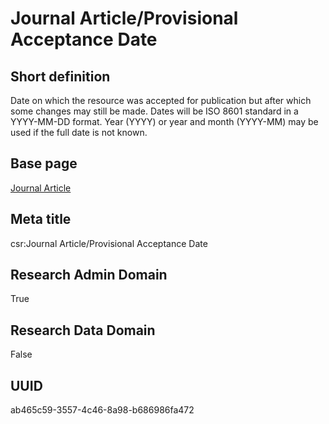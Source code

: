 # Journal Article/Provisional Acceptance Date
## Short definition
Date on which the resource was accepted for publication but after which some changes may still be made. Dates will be ISO 8601 standard in a YYYY-MM-DD format. Year (YYYY) or year and month (YYYY-MM) may be used if the full date is not known.
## Base page
[Journal Article](https://github.com/EuroCRIS/CASRAI-Dictionairies/blob/main/Objects/Journal%20Article.md)
## Meta title
csr:Journal Article/Provisional Acceptance Date
## Research Admin Domain
True
## Research Data Domain
False
## UUID
ab465c59-3557-4c46-8a98-b686986fa472
